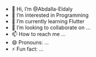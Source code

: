 - 👋 Hi, I’m @Abdalla-Eldaly
- 👀 I’m interested in Programming
- 🌱 I’m currently learning Flutter 
- 💞️ I’m looking to collaborate on ...
- 📫 How to reach me ...
- 😄 Pronouns: ...
- ⚡ Fun fact: ...

<!---
Abdalla-Eldaly/Abdalla-Eldaly is a ✨ special ✨ repository because its `README.md` (this file) appears on your GitHub profile.
You can click the Preview link to take a look at your changes.
--->

